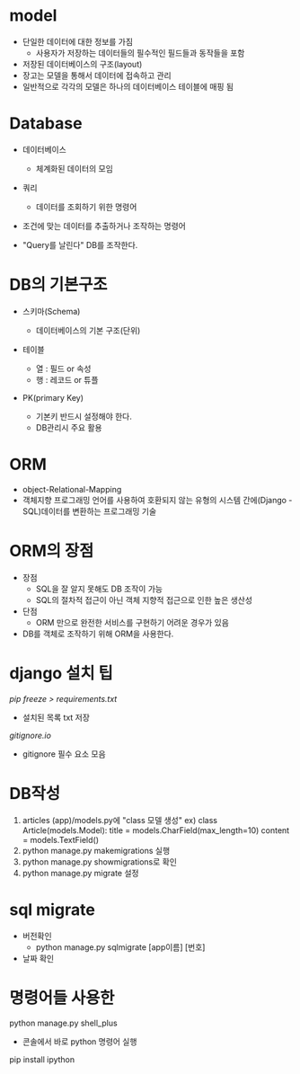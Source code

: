 # model

* 단일한 데이터에 대한 정보를 가짐
  * 사용자가 저장하는 데이터들의 필수적인 필드들과 동작들을 포함
* 저장된 데이터베이스의 구조(layout)
* 장고는 모델을 통해서 데이터에 접속하고 관리
* 일반적으로 각각의 모델은 하나의 데이터베이스 테이블에 매핑 됨

# Database

* 데이터베이스
  * 체계화된 데이터의 모임

* 쿼리
  * 데이터를 조회하기 위한 명령어

* 조건에 맞는 데이터를 추출하거나 조작하는 명령어
* "Query를 날린다" DB를 조작한다.

# DB의 기본구조

* 스키마(Schema)
  * 데이터베이스의 기본 구조(단위)

* 테이블
  * 열 : 필드 or 속성
  * 행 : 레코드 or 튜플


* PK(primary Key)
  * 기본키 반드시 설정해야 한다.
  * DB관리시 주요 활용


# ORM
* object-Relational-Mapping
* 객체지향 프로그래밍 언어를 사용하여 호환되지 않는 유형의 시스템 간에(Django - SQL)데이터를 변환하는 프로그래밍 기술

# ORM의 장점

* 장점
  * SQL을 잘 알지 못해도 DB 조작이 가능
  * SQL의 절차적 접근이 아닌 객체 지향적 접근으로 인한 높은 생산성
* 단점
  * ORM 만으로 완전한 서비스를 구현하기 어려운 경우가 있음
* DB를 객체로 조작하기 위해 ORM을 사용한다.



# django 설치 팁

*pip freeze > requirements.txt*
* 설치된 목록 txt 저장


*gitignore.io*
* gitignore 필수 요소 모음



# DB작성

1. articles (app)/models.py에  "class 모델 생성"
ex)
class Article(models.Model):
    title = models.CharField(max_length=10)
    content = models.TextField()
2. python manage.py makemigrations 실행
3. python manage.py showmigrations로 확인
4. python manage.py migrate 설정

# sql migrate
* 버전확인
  * python manage.py  sqlmigrate [app이름] [번호]
* 날짜 확인


# 명령어들 사용한
python manage.py shell_plus
* 콘솔에서 바로 python 명령어 실행

pip install ipython

